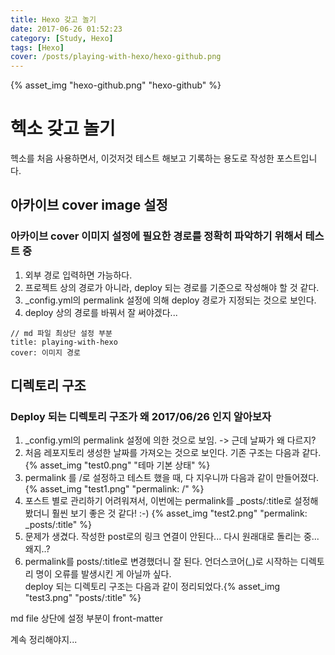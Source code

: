 ```yaml
---
title: Hexo 갖고 놀기
date: 2017-06-26 01:52:23
category: [Study, Hexo]
tags: [Hexo]
cover: /posts/playing-with-hexo/hexo-github.png
---
```


{% asset_img "hexo-github.png" "hexo-github" %}

# 헥소 갖고 놀기
헥소를 처음 사용하면서, 이것저것 테스트 해보고 기록하는 용도로 작성한 포스트입니다.

## 아카이브 cover image 설정
### 아카이브 cover 이미지 설정에 필요한 경로를 정확히 파악하기 위해서 테스트 중
1. 외부 경로 입력하면 가능하다.
2. 프로젝트 상의 경로가 아니라, deploy 되는 경로를 기준으로 작성해야 할 것 같다.
3. _config.yml의 permalink 설정에 의해 deploy 경로가 지정되는 것으로 보인다.
4. deploy 상의 경로를 바꿔서 잘 써야겠다...

```
// md 파일 최상단 설정 부분
title: playing-with-hexo
cover: 이미지 경로
```

## 디렉토리 구조
### Deploy 되는 디렉토리 구조가 왜 2017/06/26 인지 알아보자
1. _config.yml의 permalink 설정에 의한 것으로 보임. -> 근데 날짜가 왜 다르지?
2. 처음 레포지토리 생성한 날짜를 가져오는 것으로 보인다. 기존 구조는 다음과 같다. {% asset_img "test0.png" "테마 기본 상태" %}
3. permalink 를 /로 설정하고 테스트 했을 때, 다 지우니까 다음과 같이 만들어졌다. {% asset_img "test1.png" "permalink: /" %}
4. 포스트 별로 관리하기 어려워져서, 이번에는 permalink를 _posts/:title로 설정해봤더니 훨씬 보기 좋은 것 같다! :-) {% asset_img "test2.png" "permalink: _posts/:title" %}
5. 문제가 생겼다. 작성한 post로의 링크 연결이 안된다... 다시 원래대로 돌리는 중... 왜지..?
6. permalink를 posts/:title로 변경했더니 잘 된다. 언더스코어(_)로 시작하는 디렉토리 명이 오류를 발생시킨 게 아닐까 싶다. <br>deploy 되는 디렉토리 구조는 다음과 같이 정리되었다.{% asset_img "test3.png" "posts/:title" %}

md file 상단에 설정 부분이 front-matter

계속 정리해야지...
